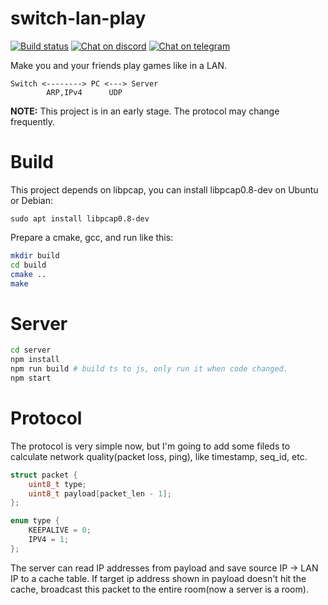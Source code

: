 # switch-lan-play
[![Build status](https://drone.imspace.cn:444/api/badges/spacemeowx2/switch-lan-play/status.svg)](https://drone.imspace.cn:444/spacemeowx2/switch-lan-play)
[![Chat on discord](https://img.shields.io/badge/chat-on%20discord-7289da.svg)](https://discord.gg/zEMCu5n)
[![Chat on telegram](https://img.shields.io/badge/chat-on%20telegram-blue.svg)](https://t.me/joinchat/CBl2pxJCT-NtEME6ip6v5g)

Make you and your friends play games like in a LAN.

```
Switch <--------> PC <---> Server
        ARP,IPv4      UDP
```

**NOTE:** This project is in an early stage. The protocol may change frequently.

# Build

This project depends on libpcap, you can install libpcap0.8-dev on Ubuntu or Debian:

`sudo apt install libpcap0.8-dev`

Prepare a cmake, gcc, and run like this:

```sh
mkdir build
cd build
cmake ..
make
```

# Server

```sh
cd server
npm install
npm run build # build ts to js, only run it when code changed.
npm start
```

# Protocol

The protocol is very simple now, but I'm going to add some fileds to calculate network quality(packet loss, ping), like timestamp, seq_id, etc.

```c
struct packet {
    uint8_t type;
    uint8_t payload[packet_len - 1];
};
```

```c
enum type {
    KEEPALIVE = 0;
    IPV4 = 1;
};
```

The server can read IP addresses from payload and save source IP -> LAN IP to a cache table. If target ip address shown in payload doesn't hit the cache, broadcast this packet to the entire room(now a server is a room).
